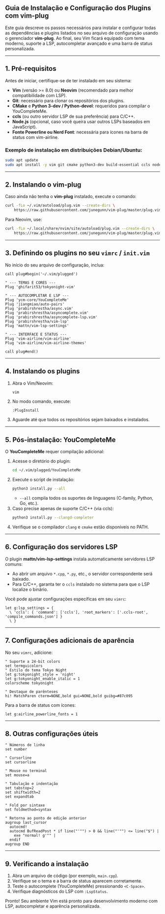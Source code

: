 ## Guia de Instalação e Configuração dos Plugins com vim-plug

Este guia descreve os passos necessários para instalar e configurar todas as dependências e plugins listados no seu arquivo de configuração usando o gerenciador **vim-plug**. Ao final, seu Vim ficará equipado com tema moderno, suporte a LSP, autocompletar avançado e uma barra de status personalizada.

---

## 1. Pré-requisitos

Antes de iniciar, certifique-se de ter instalado em seu sistema:

- **Vim** (versão >= 8.0) ou **Neovim** (recomendado para melhor compatibilidade com LSP).
- **Git**: necessário para clonar os repositórios dos plugins.
- **CMake** e **Python 3-dev / Python-devel**: requeridos para compilar o YouCompleteMe.
- **ccls** (ou outro servidor LSP de sua preferência) para C/C++.
- **Node.js** (opcional, caso você queira usar outros LSPs baseados em JavaScript).
- **Fonte Powerline ou Nerd Font**: necessária para ícones na barra de status com vim-airline.

### Exemplo de instalação em distribuições Debian/Ubuntu:
```bash
sudo apt update
sudo apt install -y vim git cmake python3-dev build-essential ccls nodejs npm fonts-powerline
```

---

## 2. Instalando o vim-plug

Caso ainda não tenha o **vim-plug** instalado, execute o comando:

```bash
curl -fLo ~/.vim/autoload/plug.vim --create-dirs \
    https://raw.githubusercontent.com/junegunn/vim-plug/master/plug.vim
```

Para Neovim, use:

```bash
curl -fLo ~/.local/share/nvim/site/autoload/plug.vim --create-dirs \
    https://raw.githubusercontent.com/junegunn/vim-plug/master/plug.vim
```

---

## 3. Definindo os plugins no seu `vimrc` / `init.vim`

No início do seu arquivo de configuração, inclua:

```vim
call plug#begin('~/.vim/plugged')

" --- TEMAS E CORES ---
Plug 'ghifarit53/tokyonight-vim'

" --- AUTOCOMPLETAR E LSP ---
Plug 'ycm-core/YouCompleteMe'
Plug 'jiangmiao/auto-pairs'
Plug 'prabirshrestha/async.vim'
Plug 'prabirshrestha/asyncomplete.vim'
Plug 'prabirshrestha/asyncomplete-lsp.vim'
Plug 'prabirshrestha/vim-lsp'
Plug 'mattn/vim-lsp-settings'

" --- INTERFACE E STATUS ---
Plug 'vim-airline/vim-airline'
Plug 'vim-airline/vim-airline-themes'

call plug#end()
```

---

## 4. Instalando os plugins

1. Abra o Vim/Neovim:
   ```bash
   vim
   ```
2. No modo comando, execute:
   ```vim
   :PlugInstall
   ```
3. Aguarde até que todos os repositórios sejam baixados e instalados.

---

## 5. Pós-instalação: YouCompleteMe

O **YouCompleteMe** requer compilação adicional:

1. Acesse o diretório do plugin:
   ```bash
   cd ~/.vim/plugged/YouCompleteMe
   ```
2. Execute o script de instalação:
   ```bash
   python3 install.py --all
   ```
   - `--all` compila todos os suportes de linguagens (C-family, Python, Go, etc.).
3. Caso precise apenas de suporte C/C++ (via ccls):
   ```bash
   python3 install.py --clangd-completer
   ```
4. Verifique se o compilador `clang` e `cmake` estão disponíveis no PATH.

---

## 6. Configuração dos servidores LSP

O plugin **mattn/vim-lsp-settings** instala automaticamente servidores LSP comuns:

- Ao abrir um arquivo `*.cpp`, `*.py`, etc., o servidor correspondente será baixado.
- Para C/C++, garanta ter o `ccls` instalado no sistema para que o LSP localize o binário.

Você pode ajustar configurações específicas em seu `vimrc`:
```vim
let g:lsp_settings = {
  \ 'ccls': { 'command': ['ccls'], 'root_markers': ['.ccls-root', 'compile_commands.json'] }
  \ }
```

---

## 7. Configurações adicionais de aparência

No seu `vimrc`, adicione:
```vim
" Suporte a 24-bit colors
set termguicolors
" Estilo do tema Tokyo Night
let g:tokyonight_style = 'night'
let g:tokyonight_enable_italic = 1
colorscheme tokyonight

" Destaque de parênteses
hi! MatchParen cterm=NONE,bold gui=NONE,bold guibg=#87c095
```

Para a barra de status com ícones:
```vim
let g:airline_powerline_fonts = 1
```

---

## 8. Outras configurações úteis

```vim
" Números de linha
set number

" Cursorline
set cursorline

" Mouse no terminal
set mouse=a

" Tabulação e indentação
set tabstop=2
set shiftwidth=2
set expandtab

" Fold por sintaxe
set foldmethod=syntax

" Retorna ao ponto de edição anterior
augroup last_cursor
  autocmd!
  autocmd BufReadPost * if line("'"") > 0 && line("'"") <= line("$") |
    exe "normal! g'"" |
  endif
augroup END
```

---

## 9. Verificando a instalação

1. Abra um arquivo de código (por exemplo, `main.cpp`).
2. Verifique se o tema e a barra de status aparecem corretamente.
3. Teste o autocomplete (YouCompleteMe) pressionando `<C-Space>`.
4. Verifique diagnósticos do LSP com `:LspStatus`.

Pronto! Seu ambiente Vim está pronto para desenvolvimento moderno com LSP, autocompletar e aparência personalizada.